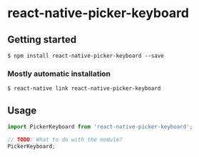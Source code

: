 # react-native-picker-keyboard

## Getting started

`$ npm install react-native-picker-keyboard --save`

### Mostly automatic installation

`$ react-native link react-native-picker-keyboard`

## Usage
```javascript
import PickerKeyboard from 'react-native-picker-keyboard';

// TODO: What to do with the module?
PickerKeyboard;
```

